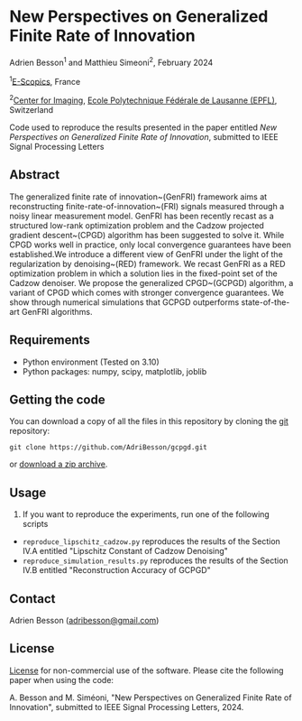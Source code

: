# New Perspectives on Generalized Finite Rate of Innovation
[Ecole Polytechnique Fédérale de Lausanne (EPFL)]: http://www.epfl.ch/
[E-Scopics]: https://www.e-scopics.com/
[Center for Imaging]: https://imaging.epfl.ch/

Adrien Besson<sup>1</sup> and Matthieu Simeoni<sup>2</sup>, February 2024

<sup>1</sup>[E-Scopics], France

<sup>2</sup>[Center for Imaging], [Ecole Polytechnique Fédérale de Lausanne (EPFL)], Switzerland

Code used to reproduce the results presented in the paper entitled *New Perspectives on Generalized Finite Rate of Innovation*, submitted to IEEE Signal Processing Letters

## Abstract
The generalized finite rate of innovation~(GenFRI) framework aims at reconstructing finite-rate-of-innovation~(FRI) signals measured through a noisy linear measurement model. GenFRI has been recently recast as a structured low-rank optimization problem and the Cadzow projected gradient descent~(CPGD) algorithm has been suggested to solve it. While CPGD works well in practice, only local convergence guarantees have been established.We introduce a different view of GenFRI under the light of the regularization by denoising~(RED) framework. We recast GenFRI as a RED optimization problem in which a solution lies in the fixed-point set of the Cadzow denoiser. We propose the generalized CPGD~(GCPGD) algorithm, a variant of CPGD which comes with stronger convergence guarantees. We show through numerical simulations that GCPGD outperforms state-of-the-art GenFRI algorithms. 

## Requirements
  * Python environment (Tested on 3.10)
  * Python packages: numpy, scipy, matplotlib, joblib

## Getting the code

You can download a copy of all the files in this repository by cloning the
[git](https://git-scm.com/) repository:

    git clone https://github.com/AdriBesson/gcpgd.git

or [download a zip archive](https://github.com/AdriBesson/gcpgd/archive/refs/heads/main.zip).

## Usage
1. If you want to reproduce the experiments, run one of the following scripts
  * `reproduce_lipschitz_cadzow.py` reproduces the results of the Section IV.A entitled "Lipschitz Constant of Cadzow Denoising"
  * `reproduce_simulation_results.py` reproduces the results of the Section IV.B entitled "Reconstruction Accuracy of GCPGD"


## Contact
 Adrien Besson (adribesson@gmail.com)

## License
[License](LICENSE.txt) for non-commercial use of the software. Please cite the following paper when using the code:

A. Besson and M. Siméoni, "New Perspectives on Generalized Finite Rate of Innovation", submitted to IEEE Signal Processing Letters, 2024.

